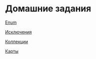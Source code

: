 # Домашние задания

<p><a href="/hedonist88/HomeWork/tree/master/Enum">Enum</a></p>
<p><a href="/hedonist88/HomeWork/tree/master/Exception">Исключения</a></p>
<p><a href="/hedonist88/HomeWork/tree/master/Lists">Коллекции</a></p>
<p><a href="/Maps">Карты</a></p>
